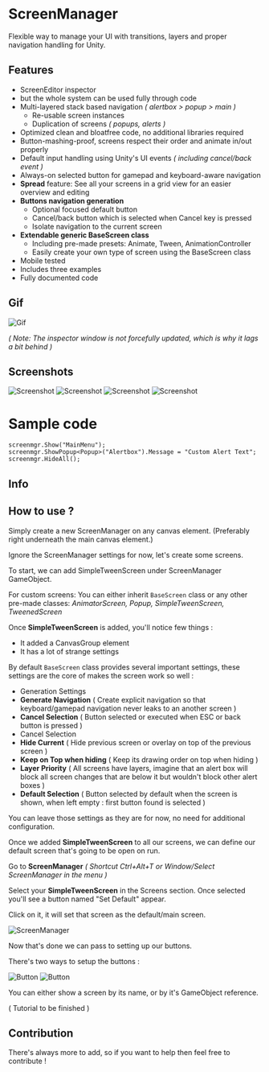 # ScreenManager
Flexible way to manage your UI with transitions, layers and proper navigation handling for Unity.

## Features
* ScreenEditor inspector
* but the whole system can be used fully through code
* Multi-layered stack based navigation _( alertbox > popup > main )_
  * Re-usable screen instances
  * Duplication of screens _( popups, alerts )_
* Optimized clean and bloatfree code, no additional libraries required
* Button-mashing-proof, screens respect their order and animate in/out properly
* Default input handling using Unity's UI events _( including cancel/back event )_
* Always-on selected button for gamepad and keyboard-aware navigation
* **Spread** feature: See all your screens in a grid view for an easier overview and editing
* **Buttons navigation generation**
  * Optional focused default button
  * Cancel/back button which is selected when Cancel key is pressed
  * Isolate navigation to the current screen
* **Extendable generic BaseScreen class**
  * Including pre-made presets: Animate, Tween, AnimationController
  * Easily create your own type of screen using the BaseScreen class
* Mobile tested
* Includes three examples
* Fully documented code

## Gif

![Gif](/img/animated.gif?raw=true "Gif")

_( Note: The inspector window is not forcefully updated, which is why it lags a bit behind )_

## Screenshots

![Screenshot](/img/extension.png?raw=true "Screenshot")
![Screenshot](/img/animatorscreen.png?raw=true "Screenshot")
![Screenshot](/img/screen.png?raw=true "Screenshot")
![Screenshot](/img/spread.png?raw=true "Screenshot")

# Sample code
````
screenmgr.Show("MainMenu");
screenmgr.ShowPopup<Popup>("Alertbox").Message = "Custom Alert Text";
screenmgr.HideAll();
````
## Info


## How to use ?
Simply create a new ScreenManager on any canvas element. 
(Preferably right underneath the main canvas element.)

Ignore the ScreenManager settings for now, let's create some screens.

To start, we can add SimpleTweenScreen under ScreenManager GameObject.

For custom screens: You can either inherit `BaseScreen` class or any other pre-made classes: _AnimatorScreen, Popup, SimpleTweenScreen, TweenedScreen_

Once **SimpleTweenScreen** is added, you'll notice few things :
* It added a CanvasGroup element
* It has a lot of strange settings

By default `BaseScreen` class provides several important settings, these settings are the core of makes the screen work so well :

* Generation Settings
 * **Generate Navigation** ( Create explicit navigation so that keyboard/gamepad navigation never leaks to an another screen )
 * **Cancel Selection** ( Button selected or executed when ESC or back button is pressed )
* Cancel Selection
 * **Hide Current** ( Hide previous screen or overlay on top of the previous screen )
 * **Keep on Top when hiding** ( Keep its drawing order on top when hiding )
 * **Layer Priority** ( All screens have layers, imagine that an alert box will block all screen changes that are below it but wouldn't block other alert boxes )
 * **Default Selection** ( Button selected by default when the screen is shown, when left empty : first button found is selected )

You can leave those settings as they are for now, no need for additional configuration.


Once we added **SimpleTweenScreen** to all our screens, we can define our default screen that's going to be open on run.

Go to **ScreenManager** _( Shortcut Ctrl+Alt+T or Window/Select ScreenManager in the menu )_

Select your **SimpleTweenScreen** in the Screens section. 
Once selected you'll see a button named "Set Default" appear. 

Click on it, it will set that screen as the default/main screen.

![ScreenManager](/img/step0.png?raw=true "ScreenManager")

Now that's done we can pass to setting up our buttons.

There's two ways to setup the buttons :

![Button](/img/step1.png?raw=true "Button")
![Button](/img/step2.png?raw=true "Button")

You can either show a screen by its name, or by it's GameObject reference.


( Tutorial to be finished )

## Contribution
There's always more to add, so if you want to help then feel free to contribute !
